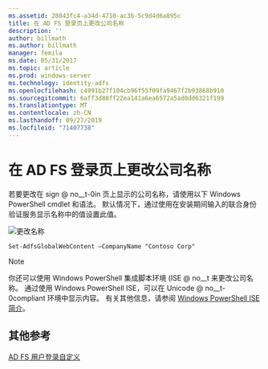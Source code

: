 ```yaml
---
ms.assetid: 28043fc4-a34d-4710-ac3b-5c9d4d6a895c
title: 在 AD FS 登录页上更改公司名称
description: ''
author: billmath
ms.author: billmath
manager: femila
ms.date: 05/31/2017
ms.topic: article
ms.prod: windows-server
ms.technology: identity-adfs
ms.openlocfilehash: c4991b27f104cb96f55f09fa9467f2b93868b910
ms.sourcegitcommit: 6aff3d88ff22ea141a6ea6572a5ad8dd6321f199
ms.translationtype: MT
ms.contentlocale: zh-CN
ms.lasthandoff: 09/27/2019
ms.locfileid: "71407738"
---
```

# <a name="change-the-company-name-on-the-ad-fs-sign-in-page"></a>在 AD FS 登录页上更改公司名称
 
若要更改在 sign @ no__t-0in 页上显示的公司名称，请使用以下 Windows PowerShell cmdlet 和语法。 默认情况下，通过使用在安装期间输入的联合身份验证服务显示名称中的值设置此值。  

![更改名称](media/AD-FS-user-sign-in-customization/ADFS_Blue_Custom1.png)
  
  
    Set-AdfsGlobalWebContent –CompanyName "Contoso Corp"  
 
  
> [!NOTE]  
> 你还可以使用 Windows PowerShell 集成脚本环境 \(ISE @ no__t 来更改公司名称。 通过使用 Windows PowerShell ISE，可以在 Unicode @ no__t-0compliant 环境中显示内容。 有关其他信息，请参阅 [Windows PowerShell ISE 简介](https://technet.microsoft.com/library/dd315244.aspx)。  

## <a name="additional-references"></a>其他参考 
[AD FS 用户登录自定义](AD-FS-user-sign-in-customization.md)  
  
